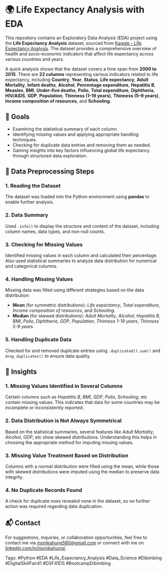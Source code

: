 # 🌍 Life Expectancy Analysis with EDA
This repository contains an Exploratory Data Analysis (EDA) project using the **Life Expectancy Analysis** dataset, sourced from [Kaggle - Life Expectancy Analysis](https://www.kaggle.com/datasets/nailasrivastava/life-expectancy-analysis/data). The dataset provides a comprehensive overview of health and socio-economic indicators that affect life expectancy across various countries and years.

A quick analysis shows that the dataset covers a time span from **2000 to 2015**. There are **22 columns** representing various indicators related to life expectancy, including **Country**, **Year**, **Status**, **Life expectancy**, **Adult Mortality**, **Infant deaths**, **Alcohol**, **Percentage expenditure**, **Hepatitis B**, **Measles**, **BMI**, **Under-five deaths**, **Polio**, **Total expenditure**, **Diphtheria**, **HIV/AIDS**, **GDP**, **Population**, **Thinness (1–19 years)**, **Thinness (5–9 years)**, **Income composition of resources**, and **Schooling**.


## 📌 Goals
- Examining the statistical summary of each column.
- Identifying missing values and applying appropriate handling techniques.
- Checking for duplicate data entries and removing them as needed.
- Gaining insights into key factors influencing global life expectancy through structured data exploration.


## 🔧 Data Preprocessing Steps
### 1. Reading the Dataset
The dataset was loaded into the Python environment using **pandas** to enable further analysis.

### 2. Data Summary
Used `.info()` to display the structure and content of the dataset, including column names, data types, and non-null counts.

### 3. Checking for Missing Values
Identified missing values in each column and calculated their percentage. Also used statistical summaries to analyze data distribution for numerical and categorical columns.

### 4. Handling Missing Values
Missing data was filled using different strategies based on the data distribution:
- **Mean** (for symmetric distributions): *Life expectancy*, *Total expenditure*, *Income composition of resources*, and *Schooling*.
- **Median** (for skewed distributions): *Adult Mortality*, *Alcohol*, *Hepatitis B*, *BMI*, *Polio*, *Diphtheria*, *GDP*, *Population*, *Thinness 1-19 years*, *Thinness 5-9 years*.

### 5. Handling Duplicate Data
Checked for and removed duplicate entries using `.duplicated().sum()` and `drop_duplicates()` to ensure data quality.


## 🧠 Insights
### 1. Missing Values Identified in Several Columns
Certain columns such as *Hepatitis B*, *BMI*, *GDP*, *Polio*, *Schooling*, etc contain missing values. This indicates that data for some countries may be incomplete or inconsistently reported.

### 2. Data Distribution is Not Always Symmetrical
Based on the statistical summaries, several features like *Adult Mortality*, *Alcohol*, *GDP*, etc show skewed distributions. Understanding this helps in choosing the appropriate method for imputing missing values.

### 3. Missing Value Treatment Based on Distribution
Columns with a normal distribution were filled using the mean, while those with skewed distributions were imputed using the median to preserve data integrity.

### 4. No Duplicate Records Found
A check for duplicate rows revealed none in the dataset, so no further action was required regarding data duplication.

## 📬 Contact
For suggestions, inquiries, or collaboration opportunities, feel free to contact me via [monikahung580@gmail.com](mailto:monikahung580@gmail.com) or connect with me on [linkedin.com/in/monikahung/](https://www.linkedin.com/in/monikahung).

Tags: #Python #EDA #Life_Expectancy_Analysis #Data_Science #Dibimbing #DigitalSkillFair41 #DSF41DS #BootcampDibimbing
